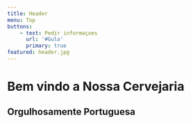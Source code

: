 ```yaml
---
title: Header
menu: Top
buttons:
    - text: Pedir informaçoes
      url: '#Gula'
      primary: true
featured: header.jpg
---
```


# Bem vindo a Nossa Cervejaria
## Orgulhosamente Portuguesa